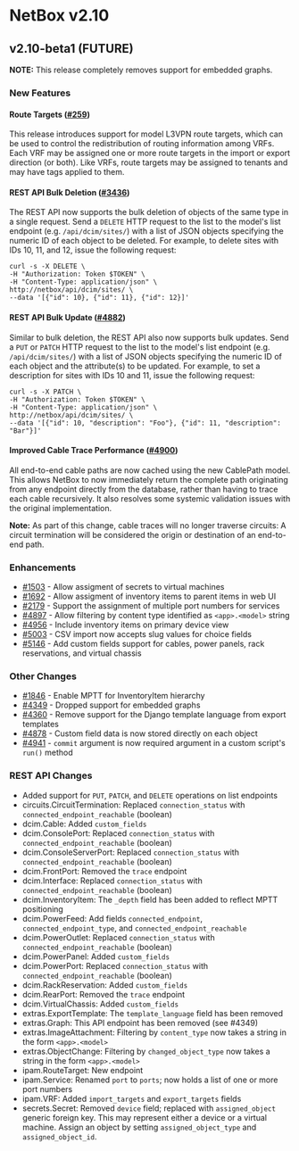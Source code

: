 # NetBox v2.10

## v2.10-beta1 (FUTURE)

**NOTE:** This release completely removes support for embedded graphs.

### New Features

#### Route Targets ([#259](https://github.com/netbox-community/netbox/issues/259))

This release introduces support for model L3VPN route targets, which can be used to control the redistribution of routing information among VRFs. Each VRF may be assigned one or more route targets in the import or export direction (or both). Like VRFs, route targets may be assigned to tenants and may have tags applied to them.

#### REST API Bulk Deletion ([#3436](https://github.com/netbox-community/netbox/issues/3436))

The REST API now supports the bulk deletion of objects of the same type in a single request. Send a `DELETE` HTTP request to the list to the model's list endpoint (e.g. `/api/dcim/sites/`) with a list of JSON objects specifying the numeric ID of each object to be deleted. For example, to delete sites with IDs 10, 11, and 12, issue the following request:

```no-highlight
curl -s -X DELETE \
-H "Authorization: Token $TOKEN" \
-H "Content-Type: application/json" \
http://netbox/api/dcim/sites/ \
--data '[{"id": 10}, {"id": 11}, {"id": 12}]'
```

#### REST API Bulk Update ([#4882](https://github.com/netbox-community/netbox/issues/4882))

Similar to bulk deletion, the REST API also now supports bulk updates. Send a `PUT` or `PATCH` HTTP request to the list to the model's list endpoint (e.g. `/api/dcim/sites/`) with a list of JSON objects specifying the numeric ID of each object and the attribute(s) to be updated. For example, to set a description for sites with IDs 10 and 11, issue the following request:

```no-highlight
curl -s -X PATCH \
-H "Authorization: Token $TOKEN" \
-H "Content-Type: application/json" \
http://netbox/api/dcim/sites/ \
--data '[{"id": 10, "description": "Foo"}, {"id": 11, "description": "Bar"}]'
```

#### Improved Cable Trace Performance ([#4900](https://github.com/netbox-community/netbox/issues/4900))

All end-to-end cable paths are now cached using the new CablePath model. This allows NetBox to now immediately return the complete path originating from any endpoint directly from the database, rather than having to trace each cable recursively. It also resolves some systemic validation issues with the original implementation.

**Note:** As part of this change, cable traces will no longer traverse circuits: A circuit termination will be considered the origin or destination of an end-to-end path.

### Enhancements

* [#1503](https://github.com/netbox-community/netbox/issues/1503) - Allow assigment of secrets to virtual machines
* [#1692](https://github.com/netbox-community/netbox/issues/1692) - Allow assigment of inventory items to parent items in web UI
* [#2179](https://github.com/netbox-community/netbox/issues/2179) - Support the assignment of multiple port numbers for services
* [#4897](https://github.com/netbox-community/netbox/issues/4897) - Allow filtering by content type identified as `<app>.<model>` string
* [#4956](https://github.com/netbox-community/netbox/issues/4956) - Include inventory items on primary device view
* [#5003](https://github.com/netbox-community/netbox/issues/5003) - CSV import now accepts slug values for choice fields
* [#5146](https://github.com/netbox-community/netbox/issues/5146) - Add custom fields support for cables, power panels, rack reservations, and virtual chassis

### Other Changes

* [#1846](https://github.com/netbox-community/netbox/issues/1846) - Enable MPTT for InventoryItem hierarchy
* [#4349](https://github.com/netbox-community/netbox/issues/4349) - Dropped support for embedded graphs
* [#4360](https://github.com/netbox-community/netbox/issues/4360) - Remove support for the Django template language from export templates
* [#4878](https://github.com/netbox-community/netbox/issues/4878) - Custom field data is now stored directly on each object
* [#4941](https://github.com/netbox-community/netbox/issues/4941) - `commit` argument is now required argument in a custom script's `run()` method

### REST API Changes

* Added support for `PUT`, `PATCH`, and `DELETE` operations on list endpoints
* circuits.CircuitTermination: Replaced `connection_status` with `connected_endpoint_reachable` (boolean)
* dcim.Cable: Added `custom_fields`
* dcim.ConsolePort: Replaced `connection_status` with `connected_endpoint_reachable` (boolean)
* dcim.ConsoleServerPort: Replaced `connection_status` with `connected_endpoint_reachable` (boolean)
* dcim.FrontPort: Removed the `trace` endpoint
* dcim.Interface: Replaced `connection_status` with `connected_endpoint_reachable` (boolean)
* dcim.InventoryItem: The `_depth` field has been added to reflect MPTT positioning
* dcim.PowerFeed: Add fields `connected_endpoint`, `connected_endpoint_type`, and `connected_endpoint_reachable`
* dcim.PowerOutlet: Replaced `connection_status` with `connected_endpoint_reachable` (boolean)
* dcim.PowerPanel: Added `custom_fields`
* dcim.PowerPort: Replaced `connection_status` with `connected_endpoint_reachable` (boolean)
* dcim.RackReservation: Added `custom_fields`
* dcim.RearPort: Removed the `trace` endpoint
* dcim.VirtualChassis: Added `custom_fields`
* extras.ExportTemplate: The `template_language` field has been removed
* extras.Graph: This API endpoint has been removed (see #4349)
* extras.ImageAttachment: Filtering by `content_type` now takes a string in the form `<app>.<model>`
* extras.ObjectChange: Filtering by `changed_object_type` now takes a string in the form `<app>.<model>`
* ipam.RouteTarget: New endpoint
* ipam.Service: Renamed `port` to `ports`; now holds a list of one or more port numbers
* ipam.VRF: Added `import_targets` and `export_targets` fields
* secrets.Secret: Removed `device` field; replaced with `assigned_object` generic foreign key. This may represent either a device or a virtual machine. Assign an object by setting `assigned_object_type` and `assigned_object_id`.
